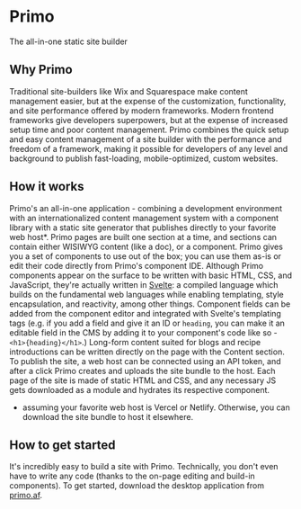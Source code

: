 # Primo

The all-in-one static site builder

## Why Primo
Traditional site-builders like Wix and Squarespace make content management easier, but at the expense of the customization, functionality, and site performance offered by modern frameworks. Modern frontend frameworks give developers superpowers, but at the expense of increased setup time and poor content management. Primo combines the quick setup and easy content management of a site builder with the performance and freedom of a framework, making it possible for developers of any level and background to publish fast-loading, mobile-optimized, custom websites. 

## How it works

Primo's an all-in-one application - combining a development environment with an internationalized content management system with a component library with a static site generator that publishes directly to your favorite web host*. Primo pages are built one section at a time, and sections can contain either WISIWYG content (like a doc), or a component. Primo gives you a set of components to use out of the box; you can use them as-is or edit their code directly from Primo's component IDE. Although Primo components appear on the surface to be written with basic HTML, CSS, and JavaScript, they're actually written in [Svelte](https://svelte.dev): a compiled language which builds on the fundamental web languages while enabling templating, style encapsulation, and reactivity, among other things. Component fields can be added from the component editor and integrated with Svelte's templating tags (e.g. if you add a field and give it an ID or `heading`, you can make it an editable field in the CMS by adding it to your component's code like so - `<h1>{heading}</h1>`.) Long-form content suited for blogs and recipe introductions can be written directly on the page with the Content section. To publish the site, a web host can be connected using an API token, and after a click Primo creates and uploads the site bundle to the host. Each page of the site is made of static HTML and CSS, and any necessary JS gets downloaded as a module and hydrates its respective component. 

* assuming your favorite web host is Vercel or Netlify. Otherwise, you can download the site bundle to host it elsewhere. 

## How to get started

It's incredibly easy to build a site with Primo. Technically, you don't even have to write any code (thanks to the on-page editing and build-in components). To get started, download the desktop application from [primo.af](https://primo.af).

